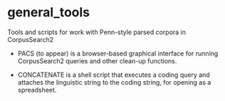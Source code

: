 # general_tools
Tools and scripts for work with Penn-style parsed corpora in CorpusSearch2

- PACS (to appear) is a browser-based graphical interface for running CorpusSearch2 queries and other clean-up functions.

- CONCATENATE is a shell script that executes a coding query and attaches the linguistic string to the coding string, for opening as a spreadsheet.

